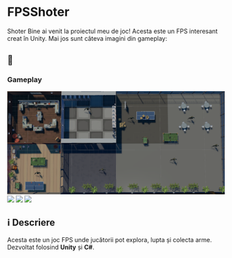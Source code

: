 # FPSShoter
Shoter
Bine ai venit la proiectul meu de joc! Acesta este un FPS interesant creat în Unity. Mai jos sunt câteva imagini din gameplay:

## 📸 

### Gameplay
<img src="http://github.com/Kupik/FPSShoter/blob/master/imagesGit/i1.png?raw=true" width="600">

<img src="imagesGit/i2" width="600">

<img src="imagesGit/i3" width="600">

<img src="imagesGit/i4" width="600">





## ℹ️ Descriere

Acesta este un joc FPS unde jucătorii pot explora, lupta și colecta arme. Dezvoltat folosind **Unity** și **C#**.

